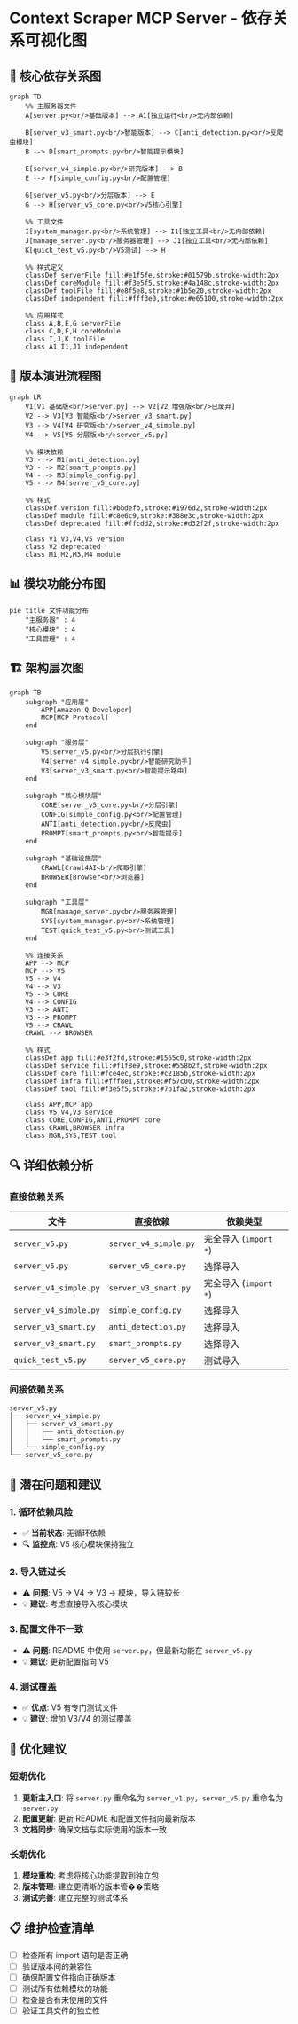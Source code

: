 # Context Scraper MCP Server - 依存关系可视化图

## 🎯 核心依存关系图

```mermaid
graph TD
    %% 主服务器文件
    A[server.py<br/>基础版本] --> A1[独立运行<br/>无内部依赖]
    
    B[server_v3_smart.py<br/>智能版本] --> C[anti_detection.py<br/>反爬虫模块]
    B --> D[smart_prompts.py<br/>智能提示模块]
    
    E[server_v4_simple.py<br/>研究版本] --> B
    E --> F[simple_config.py<br/>配置管理]
    
    G[server_v5.py<br/>分层版本] --> E
    G --> H[server_v5_core.py<br/>V5核心引擎]
    
    %% 工具文件
    I[system_manager.py<br/>系统管理] --> I1[独立工具<br/>无内部依赖]
    J[manage_server.py<br/>服务器管理] --> J1[独立工具<br/>无内部依赖]
    K[quick_test_v5.py<br/>V5测试] --> H
    
    %% 样式定义
    classDef serverFile fill:#e1f5fe,stroke:#01579b,stroke-width:2px
    classDef coreModule fill:#f3e5f5,stroke:#4a148c,stroke-width:2px
    classDef toolFile fill:#e8f5e8,stroke:#1b5e20,stroke-width:2px
    classDef independent fill:#fff3e0,stroke:#e65100,stroke-width:2px
    
    %% 应用样式
    class A,B,E,G serverFile
    class C,D,F,H coreModule
    class I,J,K toolFile
    class A1,I1,J1 independent
```

## 🔄 版本演进流程图

```mermaid
graph LR
    V1[V1 基础版<br/>server.py] --> V2[V2 增强版<br/>已废弃]
    V2 --> V3[V3 智能版<br/>server_v3_smart.py]
    V3 --> V4[V4 研究版<br/>server_v4_simple.py]
    V4 --> V5[V5 分层版<br/>server_v5.py]
    
    %% 模块依赖
    V3 -.-> M1[anti_detection.py]
    V3 -.-> M2[smart_prompts.py]
    V4 -.-> M3[simple_config.py]
    V5 -.-> M4[server_v5_core.py]
    
    %% 样式
    classDef version fill:#bbdefb,stroke:#1976d2,stroke-width:2px
    classDef module fill:#c8e6c9,stroke:#388e3c,stroke-width:2px
    classDef deprecated fill:#ffcdd2,stroke:#d32f2f,stroke-width:2px
    
    class V1,V3,V4,V5 version
    class V2 deprecated
    class M1,M2,M3,M4 module
```

## 📊 模块功能分布图

```mermaid
pie title 文件功能分布
    "主服务器" : 4
    "核心模块" : 4
    "工具管理" : 4
```

## 🏗️ 架构层次图

```mermaid
graph TB
    subgraph "应用层"
        APP[Amazon Q Developer]
        MCP[MCP Protocol]
    end
    
    subgraph "服务层"
        V5[server_v5.py<br/>分层执行引擎]
        V4[server_v4_simple.py<br/>智能研究助手]
        V3[server_v3_smart.py<br/>智能提示路由]
    end
    
    subgraph "核心模块层"
        CORE[server_v5_core.py<br/>分层引擎]
        CONFIG[simple_config.py<br/>配置管理]
        ANTI[anti_detection.py<br/>反爬虫]
        PROMPT[smart_prompts.py<br/>智能提示]
    end
    
    subgraph "基础设施层"
        CRAWL[Crawl4AI<br/>爬取引擎]
        BROWSER[Browser<br/>浏览器]
    end
    
    subgraph "工具层"
        MGR[manage_server.py<br/>服务器管理]
        SYS[system_manager.py<br/>系统管理]
        TEST[quick_test_v5.py<br/>测试工具]
    end
    
    %% 连接关系
    APP --> MCP
    MCP --> V5
    V5 --> V4
    V4 --> V3
    V5 --> CORE
    V4 --> CONFIG
    V3 --> ANTI
    V3 --> PROMPT
    V5 --> CRAWL
    CRAWL --> BROWSER
    
    %% 样式
    classDef app fill:#e3f2fd,stroke:#1565c0,stroke-width:2px
    classDef service fill:#f1f8e9,stroke:#558b2f,stroke-width:2px
    classDef core fill:#fce4ec,stroke:#c2185b,stroke-width:2px
    classDef infra fill:#fff8e1,stroke:#f57c00,stroke-width:2px
    classDef tool fill:#f3e5f5,stroke:#7b1fa2,stroke-width:2px
    
    class APP,MCP app
    class V5,V4,V3 service
    class CORE,CONFIG,ANTI,PROMPT core
    class CRAWL,BROWSER infra
    class MGR,SYS,TEST tool
```

## 🔍 详细依赖分析

### 直接依赖关系

| 文件 | 直接依赖 | 依赖类型 |
|------|----------|----------|
| `server_v5.py` | `server_v4_simple.py` | 完全导入 (`import *`) |
| `server_v5.py` | `server_v5_core.py` | 选择导入 |
| `server_v4_simple.py` | `server_v3_smart.py` | 完全导入 (`import *`) |
| `server_v4_simple.py` | `simple_config.py` | 选择导入 |
| `server_v3_smart.py` | `anti_detection.py` | 选择导入 |
| `server_v3_smart.py` | `smart_prompts.py` | 选择导入 |
| `quick_test_v5.py` | `server_v5_core.py` | 测试导入 |

### 间接依赖关系

```
server_v5.py
├── server_v4_simple.py
│   ├── server_v3_smart.py
│   │   ├── anti_detection.py
│   │   └── smart_prompts.py
│   └── simple_config.py
└── server_v5_core.py
```

## 🚨 潜在问题和建议

### 1. 循环依赖风险
- ✅ **当前状态**: 无循环依赖
- 🔍 **监控点**: V5 核心模块保持独立

### 2. 导入链过长
- ⚠️ **问题**: V5 → V4 → V3 → 模块，导入链较长
- 💡 **建议**: 考虑直接导入核心模块

### 3. 配置文件不一致
- ⚠️ **问题**: README 中使用 `server.py`，但最新功能在 `server_v5.py`
- 💡 **建议**: 更新配置指向 V5

### 4. 测试覆盖
- ✅ **优点**: V5 有专门测试文件
- 💡 **建议**: 增加 V3/V4 的测试覆盖

## 🎯 优化建议

### 短期优化
1. **更新主入口**: 将 `server.py` 重命名为 `server_v1.py`，`server_v5.py` 重命名为 `server.py`
2. **配置更新**: 更新 README 和配置文件指向最新版本
3. **文档同步**: 确保文档与实际使用的版本一致

### 长期优化
1. **模块重构**: 考虑将核心功能提取到独立包
2. **版本管理**: 建立更清晰的版本管��策略
3. **测试完善**: 建立完整的测试体系

## 📋 维护检查清单

- [ ] 检查所有 import 语句是否正确
- [ ] 验证版本间的兼容性
- [ ] 确保配置文件指向正确版本
- [ ] 测试所有依赖模块的功能
- [ ] 检查是否有未使用的文件
- [ ] 验证工具文件的独立性
